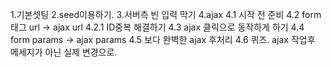 1.기본셋팅
2.seed이용하기.
3.서버측 빈 입력 막기
4.ajax
	4.1 시작 전 준비
	4.2 form태그 url -> ajax url
		4.2.1 ID중복 해결하기
	4.3 ajax 클릭으로 동작하게 하기
4.4 form params -> ajax params
	4.5 보다 완벽한 ajax 후처리
	4.6 퀴즈. ajax 작업후 메세지가 아닌 실제 변경으로.

